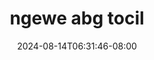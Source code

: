 --- 
title: "ngewe abg tocil"
description: "video bokep ngewe abg tocil twitter    "
date: 2024-08-14T06:31:46-08:00
file_code: "p68iufncciwj"
draft: false
cover: "u2h4r72tk68y9v23.jpg"
tags: ["ngewe", "abg", "tocil", "bokep-indo", "bokep-viral", "bokep-ig"]
length: 810
fld_id: "1390656"
foldername: "Asupanwik2"
categories: ["Asupanwik2"]
views: 42
---